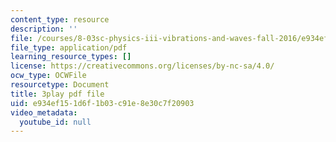 ```yaml
---
content_type: resource
description: ''
file: /courses/8-03sc-physics-iii-vibrations-and-waves-fall-2016/e934ef151d6f1b03c91e8e30c7f20903_FCFpaKcpuXQ.pdf
file_type: application/pdf
learning_resource_types: []
license: https://creativecommons.org/licenses/by-nc-sa/4.0/
ocw_type: OCWFile
resourcetype: Document
title: 3play pdf file
uid: e934ef15-1d6f-1b03-c91e-8e30c7f20903
video_metadata:
  youtube_id: null
---
```

